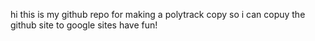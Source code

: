 hi this is my github repo for making a polytrack copy so i can copuy the github site to google sites have fun!
